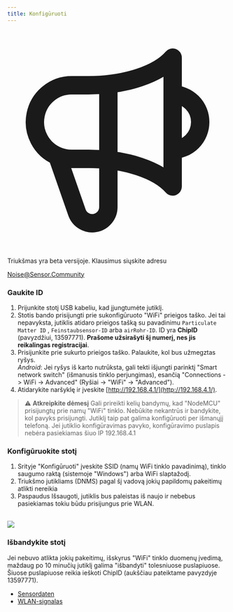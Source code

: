 ```yaml
---
title: Konfigūruoti
---
```


  <div class="max-w-screen-xl mx-auto pb-5">
      <div class="p-2 rounded-lg bg-indigo-100 shadow-lg sm:p-3">
      <div class="flex items-center">
            <span class="p-2 rounded-lg bg-indigo-500">
              <svg class="h-8 w-8 text-white" fill="none" viewBox="0 0 24 24" stroke="currentColor">
                <path stroke-linecap="round" stroke-linejoin="round" stroke-width="2" d="M11 5.882V19.24a1.76 1.76 0 01-3.417.592l-2.147-6.15M18 13a3 3 0 100-6M5.436 13.683A4.001 4.001 0 017 6h1.832c4.1 0 7.625-1.234 9.168-3v14c-1.543-1.766-5.067-3-9.168-3H7a3.988 3.988 0 01-1.564-.317z" />
              </svg>
            </span>
        <div class="flex flex-wrap">
          <div class="flex-wrap flex">
            <p class="pt-1 text-indigo-700 font-medium">
                Triukšmas yra beta versijoje. Klausimus siųskite adresu</p>
          <a href="mailto:Noise@Sensor.Community" class="ml-1 font-medium underline text-white hover:text-amber-600">
                  Noise@Sensor.Community</a>
          </div>
           </div>
      </div>
    </div>
  </div>

### Gaukite ID
1. Prijunkite stotį USB kabeliu, kad įjungtumėte jutiklį.
2. Stotis bando prisijungti prie sukonfigūruoto "WiFi" prieigos taško. Jei tai nepavyksta, jutiklis atidaro prieigos tašką su pavadinimu `Particulate Matter ID` , `Feinstaubsensor-ID` arba `airRohr-ID`. ID yra **ChipID** (pavyzdžiui, 13597771). **Prašome užsirašyti šį numerį, nes jis reikalingas registracijai**.
3. Prisijunkite prie sukurto prieigos taško. Palaukite, kol bus užmegztas ryšys.<br>*Android*: Jei ryšys iš karto nutrūksta, gali tekti išjungti parinktį "Smart network switch" (išmanusis tinklo perjungimas), esančią "Connections -> WiFi -> Advanced" (Ryšiai -> "WiFi" -> "Advanced").
4. Atidarykite naršyklę ir įveskite [http://192.168.4.1/](http://192.168.4.1/).

> ⚠️ **Atkreipkite dėmesį** Gali prireikti kelių bandymų, kad "NodeMCU" prisijungtų prie namų "WiFi" tinklo. Nebūkite nekantrūs ir bandykite, kol pavyks prisijungti. Jutiklį taip pat galima konfigūruoti per išmanųjį telefoną. Jei jutiklio konfigūravimas pavyko, konfigūravimo puslapis nebėra pasiekiamas šiuo IP 192.168.4.1

### Konfigūruokite stotį
1. Srityje "Konfigūruoti" įveskite SSID (namų WiFi tinklo pavadinimą), tinklo saugumo raktą (sistemoje "Windows") arba WiFi slaptažodį.
2. Triukšmo jutikliams (DNMS) pagal šį vadovą jokių papildomų pakeitimų atlikti nereikia
3. Paspaudus Išsaugoti, jutiklis bus paleistas iš naujo ir nebebus pasiekiamas tokiu būdu prisijungus prie WLAN.

<br>

<img src="../docs/airrohr_config_initial.jpg" loading="lazy"/>
<br>

### Išbandykite stotį
Jei nebuvo atlikta jokių pakeitimų, išskyrus "WiFi" tinklo duomenų įvedimą, maždaug po 10 minučių jutiklį galima "išbandyti" tolesniuose puslapiuose. Šiuose puslapiuose reikia ieškoti ChipID (aukščiau pateiktame pavyzdyje 13597771).

* [Sensordaten](www.madavi.de/sensor/graph.php)
* [WLAN-signalas](www.madavi.de/sensor/signal.php)





